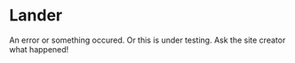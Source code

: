 # Lander
An error or something occured. Or this is under testing. Ask the site creator what happened!

